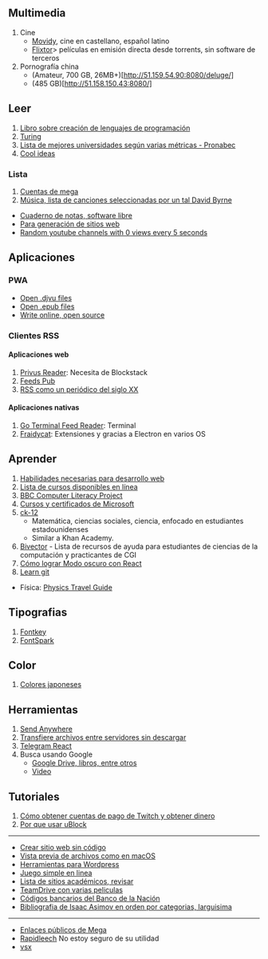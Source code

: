## Multimedia
1. Cine
   - [Movidy](https://movidy.co/), cine en castellano, español latino
   - [Flixtor](https://flixtor.to/home)> películas en emisión directa desde torrents, sin software de terceros
2. Pornografía china
   - (Amateur, 700 GB, 26MB+)[http://51.159.54.90:8080/deluge/]
   - (485 GB)[http://51.158.150.43:8080/]
## Leer
1. [Libro sobre creación de lenguajes de programación](http://craftinginterpreters.com/introduction.html)
2. [Turing](https://www.gwern.net/Turing-complete)
3. [Lista de mejores universidades según varias métricas - Pronabec](https://www.pronabec.gob.pe/beca-presidente/)
4. [Cool ideas](https://www.perell.com/blog/50-ideas-that-changed-my-life)
### Lista
1. [Cuentas de mega](https://throwbin.io/zFYRVcG)
2. [Música, lista de canciones seleccionadas por un tal David Byrne](http://davidbyrne.com/radio#filter=all&sortby=date:desc)

- [Cuaderno de notas, software libre](https://boostnote.io/)
- [Para generación de sitios web](https://www.staticgen.com/)
- [Random youtube channels with 0 views every 5 seconds](http://astronaut.io)

## Aplicaciones

### PWA
- [Open .djvu files](https://djvu.js.org/)
- [Open .epub files](https://pgaskin.net/ePubViewer/)
- [Write online, open source](https://iamcharlie.design/writty/online/)

### Clientes RSS
#### Aplicaciones web
1. [Privus Reader](https://privusreader.com/explore): Necesita de Blockstack
2. [Feeds Pub](https://feeds.pub/)
3. [RSS como un periódico del siglo XX](https://news.russellsaw.io/)
#### Aplicaciones nativas
1. [Go Terminal Feed Reader](https://github.com/Lallassu/gorss): Terminal
2. [Fraidycat](https://addons.mozilla.org/en-US/firefox/addon/fraidycat/): Extensiones y gracias a Electron en varios OS

## Aprender
1. [Habilidades necesarias para desarrollo web](https://andreasbm.github.io/web-skills/)
2. [Lista de cursos disponibles en línea](https://github.com/s0md3v/learn-at-home)
3. [BBC Computer Literacy Project](https://clp.bbcrewind.co.uk/)
4. [Cursos y certificados de Microsoft](https://docs.microsoft.com/en-gb/learn/)
5. [ck-12](https://www.ck12.org/student/)
   - Matemática, ciencias sociales, ciencia, enfocado en estudiantes estadounidenses
   - Similar a Khan Academy.
6. [Bivector](https://bivector.net/doc.html) - Lista de recursos de ayuda para estudiantes de ciencias de la computación y practicantes de CGI
7. [Cómo lograr Modo oscuro con React](https://joshwcomeau.com/gatsby/dark-mode/)
8. [Learn git](https://learngitbranching.js.org/?locale=en_US)

  - Física:
    [Physics Travel Guide](https://physicstravelguide.com/)

## Tipografias
1. [Fontkey](https://www.fontkey.design/)
2. [FontSpark](https://fontspark.app/)

## Color
1. [Colores japoneses](https://nipponcolors.com/)

## Herramientas
1. [Send Anywhere](https://send-anywhere.com/)
2. [Transfiere archivos entre servidores sin descargar](https://offcloud.com/)
3. [Telegram React](https://evgeny-nadymov.github.io/telegram-react/)
4. Busca usando Google
   - [Google Drive, libros, entre otros](https://whatintheworld.xyz/)
   - [Video](https://watchallyouwant.com/)
## Tutoriales
1. [Cómo obtener cuentas de pago de Twitch y obtener dinero](https://ghostbin.co/paste/b7zfc/raw)
2. [Por que usar uBlock](https://shouldiblockads.com/)

---
- [Crear sitio web sin código](https://nicepage.com/download-windows)
- [Vista previa de archivos como en macOS](http://1218.io/)
- [Herramientas para Wordpress](https://wpstash.io/)
- [Juego simple en linea](https://ares.hankstoever.com/)
- [Lista de sitios académicos, revisar](https://thakursimmichauhan.blogspot.com/)
- [TeamDrive con varias peliculas](https://td.klprojects.tech/0:/American%20Dad%20S01-S11%20(2005-)/American%20Dad%20S01%20(360p%20re-blurip)/)
- [Códigos bancarios del Banco de la Nación](https://zonasegura1.bn.com.pe/CCIConsulta/Inicio)
- [Bibliografia de Isaac Asimov en orden por categorias, larguisima](http://stevenac.net/asimov/Bibliography.htm)
---
- [Enlaces públicos de Mega](https://www.megapreview.com/)
- [Rapidleech](http://bakaleech.herokuapp.com/) No estoy seguro de su utilidad
- [vsx](http://vsex.in)
